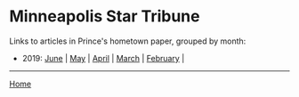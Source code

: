 # Minneapolis Star Tribune

Links to articles in Prince's hometown paper, grouped by month:

 - 2019: 
    [June](./minneapolis-star-tribune-2019-06.md) | 
    [May](./minneapolis-star-tribune-2019-05.md) | 
    [April](./minneapolis-star-tribune-2019-04.md) | 
    [March](./minneapolis-star-tribune-2019-03.md) | 
    [February](./minneapolis-star-tribune-2019-02.md) | 

-----

[Home](../)
